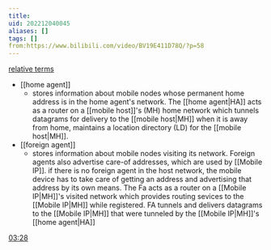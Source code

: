 ```yaml
---
title: 
uid: 202212040045
aliases: []
tags: []
from:https://www.bilibili.com/video/BV19E411D78Q/?p=58
---
```


[relative terms](https://www.bilibili.com/video/BV19E411D78Q/?p=58#t=208.46494)
- [[home agent]] 
	- stores information about mobile nodes whose permanent home address is in the home agent's network. The [[home agent|HA]] acts as a router on a [[mobile host]]'s (MH) home network which tunnels datagrams for delivery to the [[mobile host|MH]] when it is away from home, maintains a location directory (LD) for the [[mobile host|MH]].
- [[foreign agent]]
	- stores information about mobile nodes visiting its network. Foreign agents also advertise care-of addresses, which are used by [[Mobile IP]]. if there  is no foreign agent in the host network, the mobile device has to take care of getting an address and advertising that address by its own means. The Fa acts as a router on a [[Mobile IP|MH]]'s visited network which provides routing sevices to the [[Mobile IP|MH]] while registered. FA tunnels and delivers datagrams to the [[Mobile IP|MH]] that were tunneled by the [[Mobile IP|MH]]'s [[home agent|HA]]


[03:28](https://www.bilibili.com/video/BV19E411D78Q/?p=58#t=208.46494)
